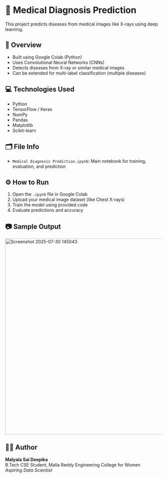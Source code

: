 # 🧠 Medical Diagnosis Prediction

This project predicts diseases from medical images like X-rays using deep learning.

## 📌 Overview

- Built using Google Colab (Python)
- Uses Convolutional Neural Networks (CNNs)
- Detects diseases from X-ray or similar medical images
- Can be extended for multi-label classification (multiple diseases)

## 💻 Technologies Used

- Python
- TensorFlow / Keras
- NumPy
- Pandas
- Matplotlib
- Scikit-learn

## 🗂️ File Info

- `Medical Diagnosis Prediction.ipynb`: Main notebook for training, evaluation, and prediction

## ⚙️ How to Run

1. Open the `.ipynb` file in Google Colab
2. Upload your medical image dataset (like Chest X-rays)
3. Train the model using provided code
4. Evaluate predictions and accuracy

## 📷 Sample Output

<img width="1363" height="628" alt="Screenshot 2025-07-30 145043" src="https://github.com/user-attachments/assets/1e90dc9b-7173-4050-829c-84b413e2a1fa" />


## 🙋‍♀️ Author

**Malyala Sai Deepika**  
B.Tech CSE Student, Malla Reddy Engineering College for Women  
_Aspiring Data Scientist_
